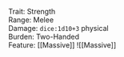 Trait: Strength  
Range: Melee  
Damage: `dice:1d10+3` physical  
Burden: Two-Handed  
Feature: [[Massive]]
![[Massive]]